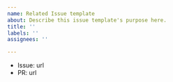 ```yaml
---
name: Related Issue template
about: Describe this issue template's purpose here.
title: ''
labels: ''
assignees: ''

---
```


- Issue: url
- PR: url
